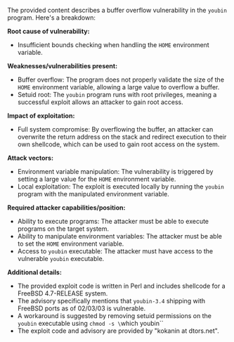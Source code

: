 The provided content describes a buffer overflow vulnerability in the `youbin` program. Here's a breakdown:

**Root cause of vulnerability:**
- Insufficient bounds checking when handling the `HOME` environment variable.

**Weaknesses/vulnerabilities present:**
- Buffer overflow: The program does not properly validate the size of the `HOME` environment variable, allowing a large value to overflow a buffer.
- Setuid root: The `youbin` program runs with root privileges, meaning a successful exploit allows an attacker to gain root access.

**Impact of exploitation:**
- Full system compromise: By overflowing the buffer, an attacker can overwrite the return address on the stack and redirect execution to their own shellcode, which can be used to gain root access on the system.

**Attack vectors:**
- Environment variable manipulation: The vulnerability is triggered by setting a large value for the `HOME` environment variable.
- Local exploitation: The exploit is executed locally by running the `youbin` program with the manipulated environment variable.

**Required attacker capabilities/position:**
- Ability to execute programs: The attacker must be able to execute programs on the target system.
- Ability to manipulate environment variables: The attacker must be able to set the `HOME` environment variable.
- Access to `youbin` executable: The attacker must have access to the vulnerable `youbin` executable.

**Additional details:**
- The provided exploit code is written in Perl and includes shellcode for a FreeBSD 4.7-RELEASE system.
- The advisory specifically mentions that `youbin-3.4` shipping with FreeBSD ports as of 02/03/03 is vulnerable.
- A workaround is suggested by removing setuid permissions on the `youbin` executable using `chmod -s \`which youbin\``
- The exploit code and advisory are provided by "kokanin at dtors.net".